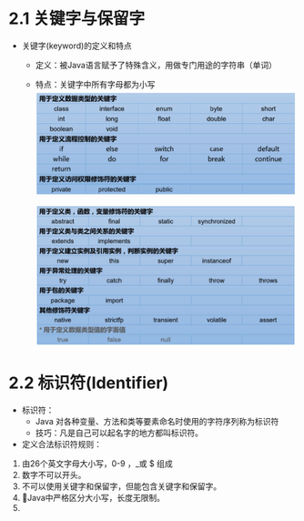# 2.1 关键字与保留字
 * 关键字(keyword)的定义和特点
	* 定义：被Java语言赋予了特殊含义，用做专门用途的字符串（单词）
	* 特点：关键字中所有字母都为小写
![title](https://raw.githubusercontent.com/XJZ-0707/imge/master/gitnote/2019/09/13/%E5%85%B3%E9%94%AE%E5%AD%97-1568373577494.jpg)

		![title](https://raw.githubusercontent.com/XJZ-0707/imge/master/gitnote/2019/09/13/%E5%85%B3%E9%94%AE%E5%AD%972-1568373621049.jpg)

# 2.2 标识符(Identifier)
* 标识符：
  * Java 对各种变量、方法和类等要素命名时使用的字符序列称为标识符
  * 技巧：凡是自己可以起名字的地方都叫标识符。
* 定义合法标识符规则：
1. 由26个英文字母大小写，0-9 ，_或 $ 组成
2. 数字不可以开头。
3. 不可以使用关键字和保留字，但能包含关键字和保留字。
4. Java中严格区分大小写，长度无限制。
  5. 